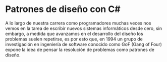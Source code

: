 # Patrones de diseño con C#


A lo largo de nuestra carrera como programadores muchas veces nos vemos en la tarea de escribir nuevos sistemas informáticos desde cero, sin embargo, a medida que avanzamos en el desarrollo del diseño los problemas suelen repetirse, es por esto que, en 1994 un grupo de investigación en ingeniería de software conocido como GoF (Gang of Four) expone la idea de pensar la resolución de problemas como patrones de diseño.



